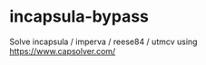 # incapsula-bypass
Solve incapsula / imperva / reese84 / utmcv using https://www.capsolver.com/
                                            